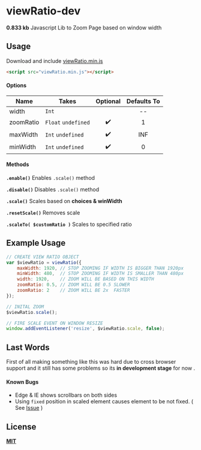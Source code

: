 # viewRatio-dev

**0.833 kb** Javascript Lib to Zoom Page based on window width

## Usage

Download and include [viewRatio.min.js](https://github.com/howion/viewRatio/blob/master/lib/viewRatio.min.js)

```html
<script src="viewRatio.min.js"></script>
```

#### Options

Name      | Takes                           | Optional            | Defaults To
--------- | ------------------------------- | :-----------------: | :---------:
width     | `Int`                           |                     | --
zoomRatio | `Float` `undefined`             | :heavy_check_mark:  | 1
maxWidth  | `Int` `undefined`               | :heavy_check_mark:  | INF
minWidth  | `Int` `undefined`               | :heavy_check_mark:  | 0

#### Methods

**`.enable()`** Enables `.scale()` method

**`.disable()`** Disables `.scale()` method

**`.scale()`** Scales based on **choices & winWidth**

**`.resetScale()`** Removes scale

**`.scaleTo( $customRatio )`** Scales to specified ratio

## Example Usage

```js
// CREATE VIEW RATIO OBJECT
var $viewRatio = viewRatio({
    maxWidth: 1920, // STOP ZOOMING IF WIDTH IS BIGGER THAN 1920px
    minWidth: 480,  // STOP ZOOMING IF WIDTH IS SMALLER THAN 480px
    width: 1920,    // ZOOM WILL BE BASED ON THIS WIDTH
    zoomRatio: 0.5, // ZOOM WILL BE 0.5 SLOWER
    zoomRatio: 2    // ZOOM WILL BE 2x  FASTER
});

// INITAL ZOOM
$viewRatio.scale();

// FIRE SCALE EVENT ON WINDOW RESIZE
window.addEventListener('resize', $viewRatio.scale, false);
```

## Last Words

First of all making something like this was hard due to cross browser support and it still has some problems so its **in development stage** for now
.
#### Known Bugs

* Edge & IE shows scrollbars on both sides
* Using `fixed` position in scaled element causes element to be not fixed. ( See [Issue](https://bugs.chromium.org/p/chromium/issues/detail?id=20574&desc=2) )

## License

[**MIT**](https://github.com/howion/viewRatio/blob/master/LICENSE)
